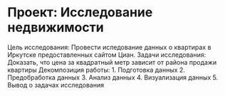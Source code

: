 # Проект: Исследование недвижимости
Цель исследования:
    Провести иследование данных о квартирах в Иркутске предоставленных сайтом Циан.
Задачи исследования:
    Доказать, что цена за квадратный метр зависит от района продажи квартиры 
Декомпозиция работы:
    1. Подготовка данных 
    2. Предобработка данных
    3. Анализ данных
    4. Визуализация данных
    5. Вывод о задачах исследования
